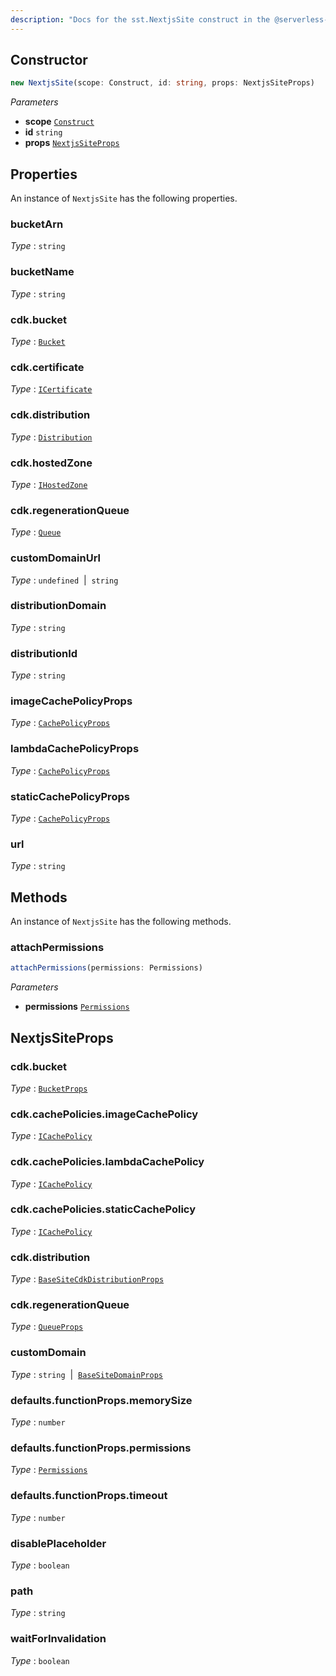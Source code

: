 ```yaml
---
description: "Docs for the sst.NextjsSite construct in the @serverless-stack/resources package"
---
```



## Constructor
```ts
new NextjsSite(scope: Construct, id: string, props: NextjsSiteProps)
```
_Parameters_
- __scope__ [`Construct`](https://docs.aws.amazon.com/cdk/api/v2/docs/constructs.Construct.html)
- __id__ `string`
- __props__ [`NextjsSiteProps`](#nextjssiteprops)
## Properties
An instance of `NextjsSite` has the following properties.
### bucketArn

_Type_ : `string`

### bucketName

_Type_ : `string`


### cdk.bucket

_Type_ : [`Bucket`](https://docs.aws.amazon.com/cdk/api/v2/docs/aws-cdk-lib.Bucket.html)

### cdk.certificate

_Type_ : [`ICertificate`](https://docs.aws.amazon.com/cdk/api/v2/docs/aws-cdk-lib.ICertificate.html)

### cdk.distribution

_Type_ : [`Distribution`](https://docs.aws.amazon.com/cdk/api/v2/docs/aws-cdk-lib.Distribution.html)

### cdk.hostedZone

_Type_ : [`IHostedZone`](https://docs.aws.amazon.com/cdk/api/v2/docs/aws-cdk-lib.IHostedZone.html)

### cdk.regenerationQueue

_Type_ : [`Queue`](https://docs.aws.amazon.com/cdk/api/v2/docs/aws-cdk-lib.Queue.html)


### customDomainUrl

_Type_ : `undefined`&nbsp; | &nbsp;`string`

### distributionDomain

_Type_ : `string`

### distributionId

_Type_ : `string`

### imageCachePolicyProps

_Type_ : [`CachePolicyProps`](https://docs.aws.amazon.com/cdk/api/v2/docs/aws-cdk-lib.CachePolicyProps.html)

### lambdaCachePolicyProps

_Type_ : [`CachePolicyProps`](https://docs.aws.amazon.com/cdk/api/v2/docs/aws-cdk-lib.CachePolicyProps.html)

### staticCachePolicyProps

_Type_ : [`CachePolicyProps`](https://docs.aws.amazon.com/cdk/api/v2/docs/aws-cdk-lib.CachePolicyProps.html)

### url

_Type_ : `string`

## Methods
An instance of `NextjsSite` has the following methods.
### attachPermissions

```ts
attachPermissions(permissions: Permissions)
```
_Parameters_
- __permissions__ [`Permissions`](Permissions)
## NextjsSiteProps

### cdk.bucket

_Type_ : [`BucketProps`](https://docs.aws.amazon.com/cdk/api/v2/docs/aws-cdk-lib.BucketProps.html)


### cdk.cachePolicies.imageCachePolicy

_Type_ : [`ICachePolicy`](https://docs.aws.amazon.com/cdk/api/v2/docs/aws-cdk-lib.ICachePolicy.html)

### cdk.cachePolicies.lambdaCachePolicy

_Type_ : [`ICachePolicy`](https://docs.aws.amazon.com/cdk/api/v2/docs/aws-cdk-lib.ICachePolicy.html)

### cdk.cachePolicies.staticCachePolicy

_Type_ : [`ICachePolicy`](https://docs.aws.amazon.com/cdk/api/v2/docs/aws-cdk-lib.ICachePolicy.html)


### cdk.distribution

_Type_ : [`BaseSiteCdkDistributionProps`](BaseSiteCdkDistributionProps)

### cdk.regenerationQueue

_Type_ : [`QueueProps`](https://docs.aws.amazon.com/cdk/api/v2/docs/aws-cdk-lib.QueueProps.html)


### customDomain

_Type_ : `string`&nbsp; | &nbsp;[`BaseSiteDomainProps`](BaseSiteDomainProps)



### defaults.functionProps.memorySize

_Type_ : `number`

### defaults.functionProps.permissions

_Type_ : [`Permissions`](Permissions)

### defaults.functionProps.timeout

_Type_ : `number`



### disablePlaceholder

_Type_ : `boolean`




### path

_Type_ : `string`

### waitForInvalidation

_Type_ : `boolean`
